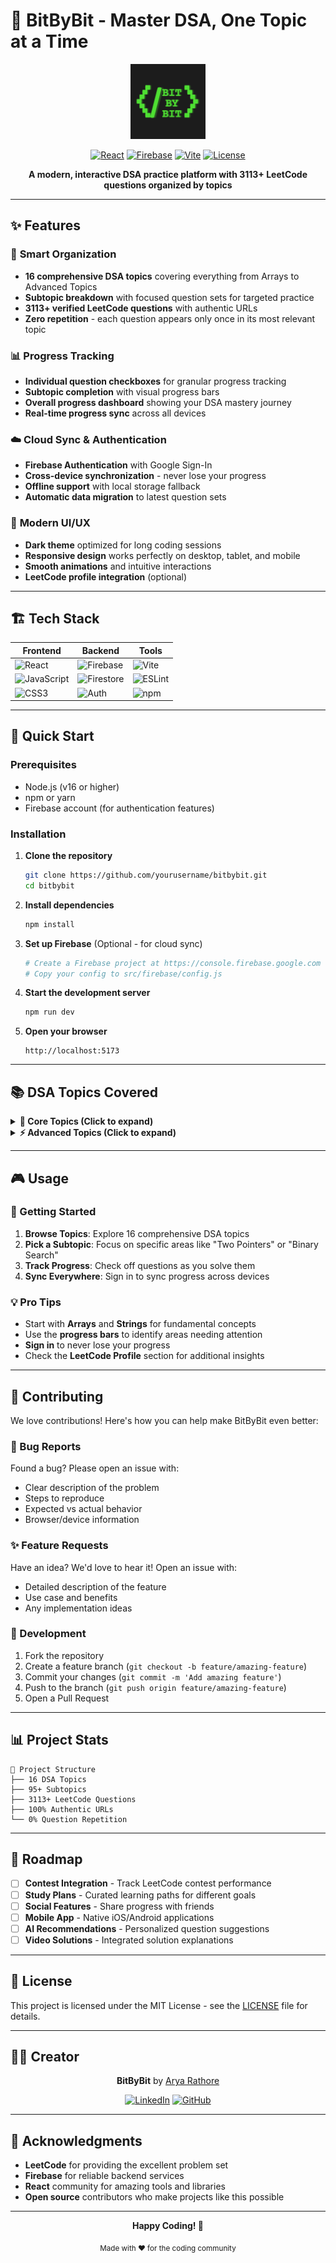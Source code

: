 # 🧠 BitByBit - Master DSA, One Topic at a Time

<div align="center">
  <img src="src/assets/logo.png" alt="BitByBit Logo" width="120" height="120">
  
  [![React](https://img.shields.io/badge/React-18.2.0-blue?logo=react)](https://reactjs.org/)
  [![Firebase](https://img.shields.io/badge/Firebase-10.7.1-orange?logo=firebase)](https://firebase.google.com/)
  [![Vite](https://img.shields.io/badge/Vite-5.0.0-purple?logo=vite)](https://vitejs.dev/)
  [![License](https://img.shields.io/badge/License-MIT-green.svg)](LICENSE)
  
  **A modern, interactive DSA practice platform with 3113+ LeetCode questions organized by topics**
</div>

---

## ✨ Features

### 🎯 **Smart Organization**
- **16 comprehensive DSA topics** covering everything from Arrays to Advanced Topics
- **Subtopic breakdown** with focused question sets for targeted practice
- **3113+ verified LeetCode questions** with authentic URLs
- **Zero repetition** - each question appears only once in its most relevant topic

### 📊 **Progress Tracking**
- **Individual question checkboxes** for granular progress tracking
- **Subtopic completion** with visual progress bars
- **Overall progress dashboard** showing your DSA mastery journey
- **Real-time progress sync** across all devices

### ☁️ **Cloud Sync & Authentication**
- **Firebase Authentication** with Google Sign-In
- **Cross-device synchronization** - never lose your progress
- **Offline support** with local storage fallback
- **Automatic data migration** to latest question sets

### 🎨 **Modern UI/UX**
- **Dark theme** optimized for long coding sessions
- **Responsive design** works perfectly on desktop, tablet, and mobile
- **Smooth animations** and intuitive interactions
- **LeetCode profile integration** (optional)

---

## 🏗️ Tech Stack

<div align="center">

| Frontend | Backend | Tools |
|----------|---------|--------|
| ![React](https://img.shields.io/badge/React-61DAFB?style=for-the-badge&logo=react&logoColor=black) | ![Firebase](https://img.shields.io/badge/Firebase-FFCA28?style=for-the-badge&logo=firebase&logoColor=black) | ![Vite](https://img.shields.io/badge/Vite-646CFF?style=for-the-badge&logo=vite&logoColor=white) |
| ![JavaScript](https://img.shields.io/badge/JavaScript-F7DF1E?style=for-the-badge&logo=javascript&logoColor=black) | ![Firestore](https://img.shields.io/badge/Firestore-FF6F00?style=for-the-badge&logo=firebase&logoColor=white) | ![ESLint](https://img.shields.io/badge/ESLint-4B32C3?style=for-the-badge&logo=eslint&logoColor=white) |
| ![CSS3](https://img.shields.io/badge/CSS3-1572B6?style=for-the-badge&logo=css3&logoColor=white) | ![Auth](https://img.shields.io/badge/Auth-FF6F00?style=for-the-badge&logo=firebase&logoColor=white) | ![npm](https://img.shields.io/badge/npm-CB3837?style=for-the-badge&logo=npm&logoColor=white) |

</div>

---

## 🚀 Quick Start

### Prerequisites
- Node.js (v16 or higher)
- npm or yarn
- Firebase account (for authentication features)

### Installation

1. **Clone the repository**
   ```bash
   git clone https://github.com/yourusername/bitbybit.git
   cd bitbybit
   ```

2. **Install dependencies**
   ```bash
   npm install
   ```

3. **Set up Firebase** (Optional - for cloud sync)
   ```bash
   # Create a Firebase project at https://console.firebase.google.com
   # Copy your config to src/firebase/config.js
   ```

4. **Start the development server**
   ```bash
   npm run dev
   ```

5. **Open your browser**
   ```
   http://localhost:5173
   ```

---

## 📚 DSA Topics Covered

<details>
<summary><strong>🔢 Core Topics (Click to expand)</strong></summary>

| Topic | Subtopics | Questions |
|-------|-----------|-----------|
| **Arrays** | Two Pointers, Sliding Window, Prefix Sum, Binary Search | 195 |
| **Strings** | Pattern Matching, Palindromes, Anagrams, Parsing | 195 |
| **Linked Lists** | Traversal, Reversal, Cycle Detection, Merging | 195 |
| **Trees** | Binary Trees, BST, Traversals, Tree DP | 195 |
| **Graphs** | DFS/BFS, Shortest Path, Topological Sort, Union Find | 195 |
| **Dynamic Programming** | 1D DP, 2D DP, Optimization, Game Theory | 195 |

</details>

<details>
<summary><strong>⚡ Advanced Topics (Click to expand)</strong></summary>

| Topic | Subtopics | Questions |
|-------|-----------|-----------|
| **Advanced Topics** | Segment Trees, Fenwick Trees, Mo's Algorithm | 150 |
| **System Design** | Scalability, Caching, Load Balancing | 195 |
| **Math & Logic** | Number Theory, Combinatorics, Probability | 195 |
| **Bit Manipulation** | XOR, Masks, Bit Tricks | 195 |

</details>

---

## 🎮 Usage

### 🏁 Getting Started
1. **Browse Topics**: Explore 16 comprehensive DSA topics
2. **Pick a Subtopic**: Focus on specific areas like "Two Pointers" or "Binary Search"
3. **Track Progress**: Check off questions as you solve them
4. **Sync Everywhere**: Sign in to sync progress across devices

### 💡 Pro Tips
- Start with **Arrays** and **Strings** for fundamental concepts
- Use the **progress bars** to identify areas needing attention
- **Sign in** to never lose your progress
- Check the **LeetCode Profile** section for additional insights

---

## 🤝 Contributing

We love contributions! Here's how you can help make BitByBit even better:

### 🐛 Bug Reports
Found a bug? Please open an issue with:
- Clear description of the problem
- Steps to reproduce
- Expected vs actual behavior
- Browser/device information

### ✨ Feature Requests
Have an idea? We'd love to hear it! Open an issue with:
- Detailed description of the feature
- Use case and benefits
- Any implementation ideas

### 🔧 Development
1. Fork the repository
2. Create a feature branch (`git checkout -b feature/amazing-feature`)
3. Commit your changes (`git commit -m 'Add amazing feature'`)
4. Push to the branch (`git push origin feature/amazing-feature`)
5. Open a Pull Request

---

## 📊 Project Stats

```
📁 Project Structure
├── 16 DSA Topics
├── 95+ Subtopics  
├── 3113+ LeetCode Questions
├── 100% Authentic URLs
└── 0% Question Repetition
```

---

## 🎯 Roadmap

- [ ] **Contest Integration** - Track LeetCode contest performance
- [ ] **Study Plans** - Curated learning paths for different goals
- [ ] **Social Features** - Share progress with friends
- [ ] **Mobile App** - Native iOS/Android applications
- [ ] **AI Recommendations** - Personalized question suggestions
- [ ] **Video Solutions** - Integrated solution explanations

---

## 📄 License

This project is licensed under the MIT License - see the [LICENSE](LICENSE) file for details.

---

## 👨‍💻 Creator

<div align="center">
  <strong>BitByBit</strong> by <a href="https://www.linkedin.com/in/arya-rathore-0b671528a/">Arya Rathore</a>
  
  [![LinkedIn](https://img.shields.io/badge/LinkedIn-0077B5?style=for-the-badge&logo=linkedin&logoColor=white)](https://www.linkedin.com/in/arya-rathore-0b671528a/)
  [![GitHub](https://img.shields.io/badge/GitHub-100000?style=for-the-badge&logo=github&logoColor=white)](#)
</div>

---

## 🙏 Acknowledgments

- **LeetCode** for providing the excellent problem set
- **Firebase** for reliable backend services  
- **React** community for amazing tools and libraries
- **Open source** contributors who make projects like this possible

---

<div align="center">
  <strong>Happy Coding! 🚀</strong>
  
  <sub>Made with ❤️ for the coding community</sub>
</div>
